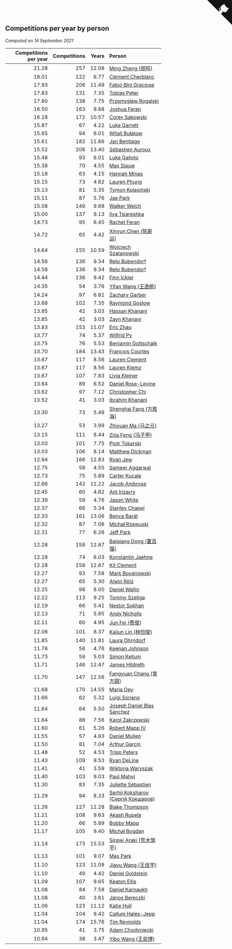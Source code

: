 ## Competitions per year by person

*Computed on 14 September 2021*

| Competitions per year | Competitions | Years | Person |
| ---: | ---: | ---: | :--- |
| 21.28 | 257 | 12.08 | [Ming Zheng (郑鸣)](https://www.worldcubeassociation.org/persons/2009ZHEN11) |
| 18.01 | 122 | 6.77 | [Clément Cherblanc](https://www.worldcubeassociation.org/persons/2014CHER05) |
| 17.93 | 206 | 11.49 | [Fabio Bini Graciose](https://www.worldcubeassociation.org/persons/2010GRAC02) |
| 17.83 | 131 | 7.35 | [Tobias Peter](https://www.worldcubeassociation.org/persons/2014PETE03) |
| 17.80 | 138 | 7.75 | [Przemysław Rogalski](https://www.worldcubeassociation.org/persons/2013ROGA02) |
| 16.50 | 163 | 9.88 | [Joshua Feran](https://www.worldcubeassociation.org/persons/2011FERA01) |
| 16.28 | 172 | 10.57 | [Corey Sakowski](https://www.worldcubeassociation.org/persons/2011SAKO01) |
| 15.87 | 67 | 4.22 | [Luke Garrett](https://www.worldcubeassociation.org/persons/2017GARR05) |
| 15.65 | 94 | 6.01 | [Witali Bułatow](https://www.worldcubeassociation.org/persons/2015BUAT01) |
| 15.61 | 182 | 11.66 | [Jan Bentlage](https://www.worldcubeassociation.org/persons/2010BENT01) |
| 15.52 | 208 | 13.40 | [Sébastien Auroux](https://www.worldcubeassociation.org/persons/2008AURO01) |
| 15.48 | 93 | 6.01 | [Luke Galioto](https://www.worldcubeassociation.org/persons/2015GALI02) |
| 15.38 | 70 | 4.55 | [Max Siauw](https://www.worldcubeassociation.org/persons/2017SIAU02) |
| 15.18 | 63 | 4.15 | [Hannah Minas](https://www.worldcubeassociation.org/persons/2017MINA04) |
| 15.15 | 73 | 4.82 | [Lauren Phung](https://www.worldcubeassociation.org/persons/2016PHUN02) |
| 15.13 | 81 | 5.35 | [Tymon Kolasiński](https://www.worldcubeassociation.org/persons/2016KOLA02) |
| 15.11 | 87 | 5.76 | [Jae Park](https://www.worldcubeassociation.org/persons/2015PARK24) |
| 15.08 | 149 | 9.88 | [Walker Welch](https://www.worldcubeassociation.org/persons/2011WELC01) |
| 15.00 | 137 | 9.13 | [Ilya Tsiareshka](https://www.worldcubeassociation.org/persons/2012TERE01) |
| 14.73 | 95 | 6.45 | [Rachel Feran](https://www.worldcubeassociation.org/persons/2015FERA01) |
| 14.72 | 65 | 4.42 | [Xinyun Chen (陈新运)](https://www.worldcubeassociation.org/persons/2017CHEN36) |
| 14.64 | 155 | 10.59 | [Wojciech Szatanowski](https://www.worldcubeassociation.org/persons/2011SZAT01) |
| 14.56 | 136 | 9.34 | [Reto Bubendorf](https://www.worldcubeassociation.org/persons/2012BUBE01) |
| 14.56 | 136 | 9.34 | [Reto Bubendorf](https://www.worldcubeassociation.org/persons/2012BUBE01) |
| 14.44 | 136 | 9.42 | [Finn Ickler](https://www.worldcubeassociation.org/persons/2012ICKL01) |
| 14.35 | 54 | 3.76 | [Yifan Wang (王逸帆)](https://www.worldcubeassociation.org/persons/2017WANY29) |
| 14.24 | 97 | 6.81 | [Zachary Garber](https://www.worldcubeassociation.org/persons/2014GARB01) |
| 13.88 | 102 | 7.35 | [Raymond Goslow](https://www.worldcubeassociation.org/persons/2014GOSL01) |
| 13.85 | 42 | 3.03 | [Hassan Khanani](https://www.worldcubeassociation.org/persons/2018KHAN26) |
| 13.85 | 42 | 3.03 | [Zayn Khanani](https://www.worldcubeassociation.org/persons/2018KHAN28) |
| 13.83 | 153 | 11.07 | [Eric Zhao](https://www.worldcubeassociation.org/persons/2010ZHAO19) |
| 13.77 | 74 | 5.37 | [Wilfrid Py](https://www.worldcubeassociation.org/persons/2016PYWI01) |
| 13.75 | 76 | 5.53 | [Benjamin Gottschalk](https://www.worldcubeassociation.org/persons/2016GOTT01) |
| 13.70 | 184 | 13.43 | [François Courtès](https://www.worldcubeassociation.org/persons/2008COUR01) |
| 13.67 | 117 | 8.56 | [Lauren Clement](https://www.worldcubeassociation.org/persons/2013KLEM01) |
| 13.67 | 117 | 8.56 | [Lauren Klemz](https://www.worldcubeassociation.org/persons/2013KLEM01) |
| 13.67 | 107 | 7.83 | [Livia Kleiner](https://www.worldcubeassociation.org/persons/2013KLEI03) |
| 13.64 | 89 | 6.52 | [Daniel Rose-Levine](https://www.worldcubeassociation.org/persons/2015ROSE01) |
| 13.62 | 97 | 7.12 | [Christopher Chi](https://www.worldcubeassociation.org/persons/2014CHIC01) |
| 13.52 | 41 | 3.03 | [Ibrahim Khanani](https://www.worldcubeassociation.org/persons/2018KHAN27) |
| 13.30 | 73 | 5.49 | [Shenghai Fang (方胜海)](https://www.worldcubeassociation.org/persons/2016FANG01) |
| 13.27 | 53 | 3.99 | [Zhiyuan Ma (马之元)](https://www.worldcubeassociation.org/persons/2017MAZH04) |
| 13.15 | 111 | 8.44 | [Zijia Feng (冯子甲)](https://www.worldcubeassociation.org/persons/2013FENG02) |
| 13.03 | 101 | 7.75 | [Piotr Tokarski](https://www.worldcubeassociation.org/persons/2013TOKA01) |
| 13.03 | 106 | 8.14 | [Matthew Dickman](https://www.worldcubeassociation.org/persons/2013DICK01) |
| 12.94 | 166 | 12.83 | [Ryan Jew](https://www.worldcubeassociation.org/persons/2008JEWR01) |
| 12.75 | 58 | 4.55 | [Sameer Aggarwal](https://www.worldcubeassociation.org/persons/2017AGGA01) |
| 12.73 | 75 | 5.89 | [Carter Kucala](https://www.worldcubeassociation.org/persons/2015KUCA01) |
| 12.66 | 142 | 11.22 | [Jacob Ambrose](https://www.worldcubeassociation.org/persons/2010AMBR01) |
| 12.45 | 60 | 4.82 | [Ant Irizarry](https://www.worldcubeassociation.org/persons/2016IRIZ02) |
| 12.39 | 59 | 4.76 | [Jason White](https://www.worldcubeassociation.org/persons/2016WHIT16) |
| 12.37 | 66 | 5.34 | [Stanley Chapel](https://www.worldcubeassociation.org/persons/2016CHAP04) |
| 12.33 | 161 | 13.06 | [Bence Barát](https://www.worldcubeassociation.org/persons/2008BARA01) |
| 12.32 | 87 | 7.06 | [Michał Rzewuski](https://www.worldcubeassociation.org/persons/2014RZEW01) |
| 12.31 | 77 | 6.26 | [Jeff Park](https://www.worldcubeassociation.org/persons/2015PARK08) |
| 12.28 | 158 | 12.87 | [Baiqiang Dong (董百强)](https://www.worldcubeassociation.org/persons/2008DONG06) |
| 12.28 | 74 | 6.03 | [Konstantin Jaehne](https://www.worldcubeassociation.org/persons/2015JAEH01) |
| 12.28 | 158 | 12.87 | [Kit Clement](https://www.worldcubeassociation.org/persons/2008CLEM01) |
| 12.27 | 93 | 7.58 | [Mark Boyanowski](https://www.worldcubeassociation.org/persons/2014BOYA01) |
| 12.27 | 65 | 5.30 | [Alwin Rölz](https://www.worldcubeassociation.org/persons/2016ROLZ01) |
| 12.25 | 98 | 8.00 | [Daniel Wallin](https://www.worldcubeassociation.org/persons/2013WALL03) |
| 12.22 | 113 | 9.25 | [Tommy Szeliga](https://www.worldcubeassociation.org/persons/2012SZEL01) |
| 12.19 | 66 | 5.41 | [Nestor Sokhan](https://www.worldcubeassociation.org/persons/2016SOKH01) |
| 12.13 | 71 | 5.85 | [Andy Nicholls](https://www.worldcubeassociation.org/persons/2015NICH04) |
| 12.11 | 60 | 4.95 | [Jun Fei (费俊)](https://www.worldcubeassociation.org/persons/2016FEIJ02) |
| 12.06 | 101 | 8.37 | [Kaijun Lin (林恺俊)](https://www.worldcubeassociation.org/persons/2013LINK01) |
| 11.85 | 140 | 11.81 | [Laura Ohrndorf](https://www.worldcubeassociation.org/persons/2009OHRN01) |
| 11.76 | 56 | 4.76 | [Keenan Johnson](https://www.worldcubeassociation.org/persons/2016JOHN30) |
| 11.73 | 59 | 5.03 | [Simon Kellum](https://www.worldcubeassociation.org/persons/2016KELL12) |
| 11.71 | 146 | 12.47 | [James Hildreth](https://www.worldcubeassociation.org/persons/2009HILD01) |
| 11.70 | 147 | 12.56 | [Fangyuan Chang (常方圆)](https://www.worldcubeassociation.org/persons/2009CHAN04) |
| 11.68 | 170 | 14.55 | [Maria Oey](https://www.worldcubeassociation.org/persons/2007OEYM01) |
| 11.66 | 62 | 5.32 | [Luigi Soriano](https://www.worldcubeassociation.org/persons/2016SORI04) |
| 11.64 | 64 | 5.50 | [Joseph Daniel Blas Sanchez](https://www.worldcubeassociation.org/persons/2016SANC08) |
| 11.64 | 88 | 7.56 | [Karol Zakrzewski](https://www.worldcubeassociation.org/persons/2014ZAKR01) |
| 11.60 | 61 | 5.26 | [Robert Mapp IV](https://www.worldcubeassociation.org/persons/2016IVRO01) |
| 11.55 | 57 | 4.93 | [Daniel Mullen](https://www.worldcubeassociation.org/persons/2016MULL04) |
| 11.50 | 81 | 7.04 | [Arthur Garcin](https://www.worldcubeassociation.org/persons/2014GARC27) |
| 11.48 | 52 | 4.53 | [Tripp Peters](https://www.worldcubeassociation.org/persons/2017PETE04) |
| 11.43 | 109 | 9.53 | [Ryan DeLine](https://www.worldcubeassociation.org/persons/2012DELI01) |
| 11.41 | 41 | 3.59 | [Wiktoria Waryszak](https://www.worldcubeassociation.org/persons/2018WARY01) |
| 11.40 | 103 | 9.03 | [Paul Mahvi](https://www.worldcubeassociation.org/persons/2012MAHV01) |
| 11.30 | 83 | 7.35 | [Juliette Sébastien](https://www.worldcubeassociation.org/persons/2014SEBA01) |
| 11.29 | 94 | 8.33 | [Serhii Koksharov (Сергій Кокшаров)](https://www.worldcubeassociation.org/persons/2013KOKS01) |
| 11.26 | 127 | 11.28 | [Blake Thompson](https://www.worldcubeassociation.org/persons/2010THOM03) |
| 11.21 | 108 | 9.63 | [Akash Rupela](https://www.worldcubeassociation.org/persons/2012RUPE01) |
| 11.20 | 66 | 5.89 | [Bobby Mapp](https://www.worldcubeassociation.org/persons/2015MAPP01) |
| 11.17 | 105 | 9.40 | [Michał Bogdan](https://www.worldcubeassociation.org/persons/2012BOGD01) |
| 11.14 | 173 | 15.53 | [Sinpei Araki (荒木慎平)](https://www.worldcubeassociation.org/persons/2006ARAK01) |
| 11.13 | 101 | 9.07 | [Max Park](https://www.worldcubeassociation.org/persons/2012PARK03) |
| 11.10 | 123 | 11.09 | [Jiayu Wang (王佳宇)](https://www.worldcubeassociation.org/persons/2010WANG53) |
| 11.10 | 49 | 4.42 | [Daniel Goldstein](https://www.worldcubeassociation.org/persons/2017GOLD01) |
| 11.09 | 107 | 9.65 | [Keaton Ellis](https://www.worldcubeassociation.org/persons/2012ELLI01) |
| 11.08 | 84 | 7.58 | [Daniel Karnaukh](https://www.worldcubeassociation.org/persons/2014KARN02) |
| 11.08 | 40 | 3.61 | [János Bereczki](https://www.worldcubeassociation.org/persons/2018BERE01) |
| 11.06 | 123 | 11.12 | [Katie Hull](https://www.worldcubeassociation.org/persons/2010HULL01) |
| 11.04 | 104 | 9.42 | [Callum Hales-Jepp](https://www.worldcubeassociation.org/persons/2012HALE01) |
| 11.04 | 174 | 15.76 | [Tim Reynolds](https://www.worldcubeassociation.org/persons/2005REYN01) |
| 10.95 | 41 | 3.75 | [Adam Chodyniecki](https://www.worldcubeassociation.org/persons/2017CHOD02) |
| 10.94 | 38 | 3.47 | [Yibo Wang (王奕博)](https://www.worldcubeassociation.org/persons/2018WANG39) |


<a href="https://github.com/jonatanklosko/wca_statistics" class="github-corner" aria-label="View source on Github"><svg width="80" height="80" viewBox="0 0 250 250" style="fill:#151513; color:#fff; position: absolute; top: 0; border: 0; right: 0;" aria-hidden="true"><path d="M0,0 L115,115 L130,115 L142,142 L250,250 L250,0 Z"></path><path d="M128.3,109.0 C113.8,99.7 119.0,89.6 119.0,89.6 C122.0,82.7 120.5,78.6 120.5,78.6 C119.2,72.0 123.4,76.3 123.4,76.3 C127.3,80.9 125.5,87.3 125.5,87.3 C122.9,97.6 130.6,101.9 134.4,103.2" fill="currentColor" style="transform-origin: 130px 106px;" class="octo-arm"></path><path d="M115.0,115.0 C114.9,115.1 118.7,116.5 119.8,115.4 L133.7,101.6 C136.9,99.2 139.9,98.4 142.2,98.6 C133.8,88.0 127.5,74.4 143.8,58.0 C148.5,53.4 154.0,51.2 159.7,51.0 C160.3,49.4 163.2,43.6 171.4,40.1 C171.4,40.1 176.1,42.5 178.8,56.2 C183.1,58.6 187.2,61.8 190.9,65.4 C194.5,69.0 197.7,73.2 200.1,77.6 C213.8,80.2 216.3,84.9 216.3,84.9 C212.7,93.1 206.9,96.0 205.4,96.6 C205.1,102.4 203.0,107.8 198.3,112.5 C181.9,128.9 168.3,122.5 157.7,114.1 C157.9,116.9 156.7,120.9 152.7,124.9 L141.0,136.5 C139.8,137.7 141.6,141.9 141.8,141.8 Z" fill="currentColor" class="octo-body"></path></svg></a><style>.github-corner:hover .octo-arm{animation:octocat-wave 560ms ease-in-out}@keyframes octocat-wave{0%,100%{transform:rotate(0)}20%,60%{transform:rotate(-25deg)}40%,80%{transform:rotate(10deg)}}@media (max-width:500px){.github-corner:hover .octo-arm{animation:none}.github-corner .octo-arm{animation:octocat-wave 560ms ease-in-out}}</style>

